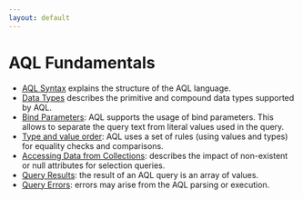```yaml
---
layout: default
---
```

AQL Fundamentals
================


* [AQL Syntax](fundamentals-syntax.html) explains the structure of the AQL language.
* [Data Types](fundamentals-datatypes.html) describes the primitive and compound data types supported by AQL.
* [Bind Parameters](fundamentals-bindparameters.html): AQL supports the usage of bind parameters. This allows to separate the query text from literal values used in the query. 
* [Type and value order](fundamentals-typevalueorder.html): AQL uses a set of rules (using values and types) for  equality checks and comparisons. 
* [Accessing Data from Collections](fundamentals-documentdata.html): describes the impact of non-existent or null attributes for selection queries. 
* [Query Results](fundamentals-queryresults.html): the result of an AQL query is an array of values. 
* [Query Errors](fundamentals-queryerrors.html): errors may arise from the AQL parsing or execution. 


